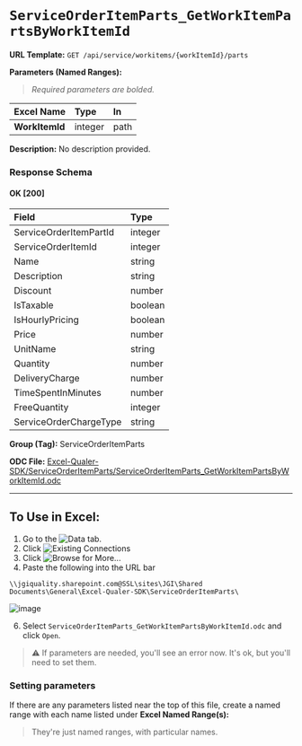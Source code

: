 # `ServiceOrderItemParts_GetWorkItemPartsByWorkItemId`
> 
    
**URL Template:**
`GET /api/service/workitems/{workItemId}/parts`

**Parameters (Named Ranges):**

> *Required parameters are bolded.*

| Excel Name     | Type    | In   |
|:---------------|:--------|:-----|
| **WorkItemId** | integer | path |

**Description:**
No description provided.

### Response Schema

#### OK [200]

| Field                  | Type    |
|:-----------------------|:--------|
| ServiceOrderItemPartId | integer |
| ServiceOrderItemId     | integer |
| Name                   | string  |
| Description            | string  |
| Discount               | number  |
| IsTaxable              | boolean |
| IsHourlyPricing        | boolean |
| Price                  | number  |
| UnitName               | string  |
| Quantity               | number  |
| DeliveryCharge         | number  |
| TimeSpentInMinutes     | number  |
| FreeQuantity           | integer |
| ServiceOrderChargeType | string  |

**Group (Tag):**
ServiceOrderItemParts

**ODC File:**
[Excel-Qualer-SDK/ServiceOrderItemParts/ServiceOrderItemParts_GetWorkItemPartsByWorkItemId.odc](https://github.com/Johnson-Gage-Inspection-Inc/qualer-sdk-odc/blob/main/Excel-Qualer-SDK/ServiceOrderItemParts/ServiceOrderItemParts_GetWorkItemPartsByWorkItemId.odc)

---

To Use in Excel:
---

1. Go to the ![`Data`](https://github.com/user-attachments/assets/da437a70-57b3-4c5b-bb01-4910ece19ed1)
 tab.
3. Click ![Existing Connections](https://github.com/user-attachments/assets/a2f1ed67-b2e0-4c23-ac90-68c870e60289)
4. Click ![`Browse for More...`](https://github.com/user-attachments/assets/8e698494-6865-41e7-b6fa-043aea81809a)
5. Paste the following into the URL bar
```
\\jgiquality.sharepoint.com@SSL\sites\JGI\Shared Documents\General\Excel-Qualer-SDK\ServiceOrderItemParts\
```

![image](https://github.com/user-attachments/assets/1e1a8d87-0377-446d-aaf5-d78562991db3)

6. Select `ServiceOrderItemParts_GetWorkItemPartsByWorkItemId.odc` and click `Open`.

> ⚠️ If parameters are needed, you'll see an error now. It's ok, but you'll need to set them.

### Setting parameters
If there are any parameters listed near the top of this file, create a named range with each name listed under **Excel Named Range(s):**
> They're just named ranges, with particular names.
